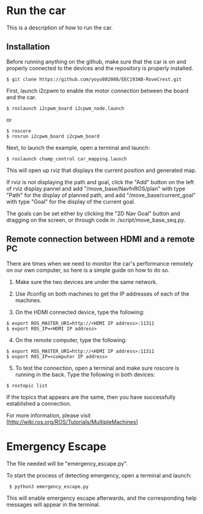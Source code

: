 # Run the car
This is a description of how to run the car.

## Installation

Before running anything on the github, make sure that the car is on and properly connected to the devices and the repository is properly installed. 

    $ git clone https://github.com/yoyo802088/EEC193AB-RoveCrest.git
    

First, launch i2cpwm to enable the motor connection between the board and the car.

    $ roslaunch i2cpwm_board i2cpwm_node.launch
    
or
    
    $ roscore
    $ rosrun i2cpwm_board i2cpwm_board

Next, to launch the example, open a terminal and launch:

    $ roslaunch champ_control car_mapping.launch

This will open up rviz that displays the current position and generated map.

If rviz is not displaying the path and goal, click the "Add" button on the left of rviz display pannel and add "/move_base/NavfnROS/plan" with type "Path" for the display of planned path, and add "/move_base/current_goal" with type "Goal" for the display of the current goal.

The goals can be set either by clicking the "2D Nav Goal" button and dragging on the screen, or through code in ./script/move_base_seq.py.

## Remote connection between HDMI and a remote PC
There are times when we need to monitor the car's performance remotely on our own computer, so here is a simple guide on how to do so.

   1. Make sure the two devices are under the same network.
    
   2. Use ifconfig on both machines to get the IP addresses of each of the machines.
    
   3. On the HDMI connected device, type the following:

    $ export ROS_MASTER_URI=http://<HDMI IP address>:11311
    $ export ROS_IP=<HDMI IP address>
   4. On the remote computer, type the following:
  
    $ export ROS_MASTER_URI=http://<HDMI IP address>:11311
    $ export ROS_IP=<computer IP address>
    
   5. To test the connection, open a terminal and make sure roscore is running in the back. Type the following in both devices:
   
    $ rostopic list
   If the topics that appears are the same, then you have successfully established a connection.
   
 For more information, please visit [http://wiki.ros.org/ROS/Tutorials/MultipleMachines]
    

# Emergency Escape
The file needed will be "emergency_escape.py".

To start the process of detecting emergency, open a terminal and launch:

     $ python3 emergency_escape.py
     
This will enable emergency escape afterwards, and the corresponding help messages will appear in the terminal.
